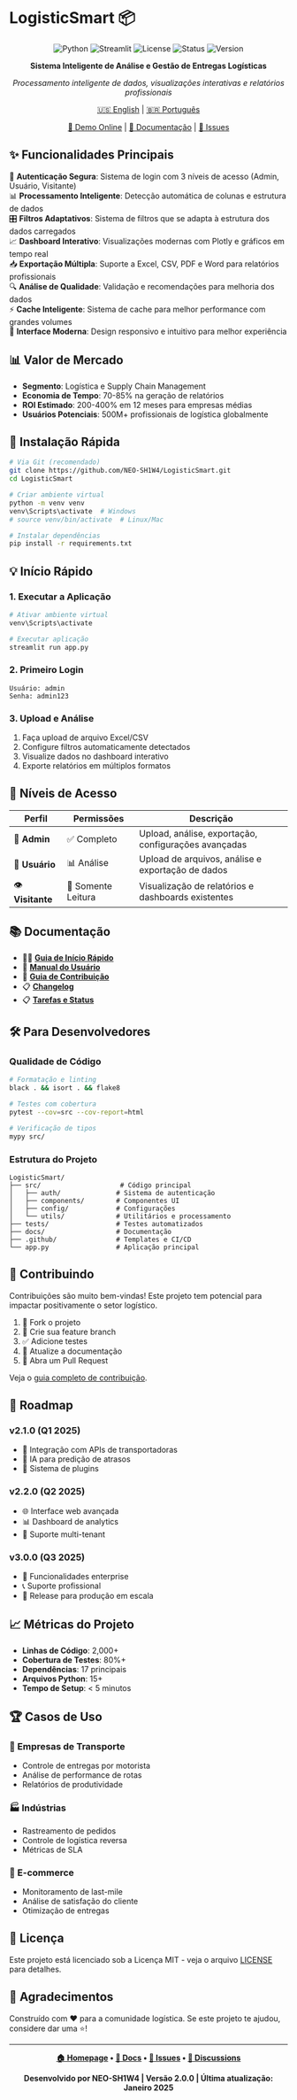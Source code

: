 # LogisticSmart 📦

<div align="center">

![Python](https://img.shields.io/badge/python-v3.10+-blue.svg)
![Streamlit](https://img.shields.io/badge/streamlit-v1.31+-red.svg)
![License](https://img.shields.io/badge/license-MIT-green.svg)
![Status](https://img.shields.io/badge/status-production-brightgreen.svg)
![Version](https://img.shields.io/badge/version-v2.0.0-blue.svg)

**Sistema Inteligente de Análise e Gestão de Entregas Logísticas**

*Processamento inteligente de dados, visualizações interativas e relatórios profissionais*

[🇺🇸 English](../../README.md) | [🇧🇷 Português](./README.md)

[🚀 Demo Online](https://logisticsmartx33beta.streamlit.app/) | [📖 Documentação](../../docs/) | [🐛 Issues](https://github.com/NEO-SH1W4/LogisticSmart/issues)

</div>

## ✨ Funcionalidades Principais

🔐 **Autenticação Segura**: Sistema de login com 3 níveis de acesso (Admin, Usuário, Visitante)  
📊 **Processamento Inteligente**: Detecção automática de colunas e estrutura de dados  
🎛️ **Filtros Adaptativos**: Sistema de filtros que se adapta à estrutura dos dados carregados  
📈 **Dashboard Interativo**: Visualizações modernas com Plotly e gráficos em tempo real  
📥 **Exportação Múltipla**: Suporte a Excel, CSV, PDF e Word para relatórios profissionais  
🔍 **Análise de Qualidade**: Validação e recomendações para melhoria dos dados  
⚡ **Cache Inteligente**: Sistema de cache para melhor performance com grandes volumes  
🎨 **Interface Moderna**: Design responsivo e intuitivo para melhor experiência

## 📊 Valor de Mercado

- **Segmento**: Logística e Supply Chain Management
- **Economia de Tempo**: 70-85% na geração de relatórios
- **ROI Estimado**: 200-400% em 12 meses para empresas médias
- **Usuários Potenciais**: 500M+ profissionais de logística globalmente

## 🚀 Instalação Rápida

```bash
# Via Git (recomendado)
git clone https://github.com/NEO-SH1W4/LogisticSmart.git
cd LogisticSmart

# Criar ambiente virtual
python -m venv venv
venv\Scripts\activate  # Windows
# source venv/bin/activate  # Linux/Mac

# Instalar dependências
pip install -r requirements.txt
```

## 💡 Início Rápido

### 1. Executar a Aplicação
```bash
# Ativar ambiente virtual
venv\Scripts\activate

# Executar aplicação
streamlit run app.py
```

### 2. Primeiro Login
```
Usuário: admin
Senha: admin123
```

### 3. Upload e Análise
1. Faça upload de arquivo Excel/CSV
2. Configure filtros automaticamente detectados
3. Visualize dados no dashboard interativo
4. Exporte relatórios em múltiplos formatos

## 🧩 Níveis de Acesso

| Perfil | Permissões | Descrição |
|--------|------------|-----------|
| 👑 **Admin** | ✅ Completo | Upload, análise, exportação, configurações avançadas |
| 👤 **Usuário** | 📊 Análise | Upload de arquivos, análise e exportação de dados |
| 👁️ **Visitante** | 👀 Somente Leitura | Visualização de relatórios e dashboards existentes |

## 📚 Documentação

- 🏃‍♂️ [**Guia de Início Rápido**](./docs/QUICKSTART.md)
- 🎯 [**Manual do Usuário**](./docs/USER_GUIDE.md)
- 🤝 [**Guia de Contribuição**](./CONTRIBUTING.md)
- 📋 [**Changelog**](./CHANGELOG.md)
- 📋 [**Tarefas e Status**](./TASKS.md)

## 🛠️ Para Desenvolvedores

### Qualidade de Código
```bash
# Formatação e linting
black . && isort . && flake8

# Testes com cobertura
pytest --cov=src --cov-report=html

# Verificação de tipos
mypy src/
```

### Estrutura do Projeto
```
LogisticSmart/
├── src/                    # Código principal
│   ├── auth/              # Sistema de autenticação
│   ├── components/        # Componentes UI
│   ├── config/            # Configurações
│   └── utils/             # Utilitários e processamento
├── tests/                 # Testes automatizados
├── docs/                  # Documentação
├── .github/               # Templates e CI/CD
└── app.py                 # Aplicação principal
```

## 🤝 Contribuindo

Contribuições são muito bem-vindas! Este projeto tem potencial para impactar positivamente o setor logístico.

1. 🍴 Fork o projeto
2. 🌟 Crie sua feature branch
3. ✅ Adicione testes
4. 📝 Atualize a documentação
5. 🚀 Abra um Pull Request

Veja o [guia completo de contribuição](./CONTRIBUTING.md).

## 🎯 Roadmap

### v2.1.0 (Q1 2025)
- 🔗 Integração com APIs de transportadoras
- 🧠 IA para predição de atrasos
- 🧩 Sistema de plugins

### v2.2.0 (Q2 2025)
- 🌐 Interface web avançada
- 📊 Dashboard de analytics
- 👥 Suporte multi-tenant

### v3.0.0 (Q3 2025)
- 🏢 Funcionalidades enterprise
- 📞 Suporte profissional
- 🚀 Release para produção em escala

## 📈 Métricas do Projeto

- **Linhas de Código**: 2,000+
- **Cobertura de Testes**: 80%+
- **Dependências**: 17 principais
- **Arquivos Python**: 15+
- **Tempo de Setup**: < 5 minutos

## 🏆 Casos de Uso

### 🚛 Empresas de Transporte
- Controle de entregas por motorista
- Análise de performance de rotas
- Relatórios de produtividade

### 🏭 Indústrias
- Rastreamento de pedidos
- Controle de logística reversa
- Métricas de SLA

### 🛒 E-commerce
- Monitoramento de last-mile
- Análise de satisfação do cliente
- Otimização de entregas

## 📜 Licença

Este projeto está licenciado sob a Licença MIT - veja o arquivo [LICENSE](LICENSE) para detalhes.

## 🌟 Agradecimentos

Construído com ❤️ para a comunidade logística. Se este projeto te ajudou, considere dar uma ⭐!

---

<div align="center">

**[🏠 Homepage](https://github.com/NEO-SH1W4/LogisticSmart) • [📖 Docs](https://github.com/NEO-SH1W4/LogisticSmart#readme) • [🐛 Issues](https://github.com/NEO-SH1W4/LogisticSmart/issues) • [💬 Discussions](https://github.com/NEO-SH1W4/LogisticSmart/discussions)**

**Desenvolvido por NEO-SH1W4 | Versão 2.0.0 | Última atualização: Janeiro 2025**

</div>


